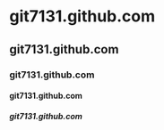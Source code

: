 
# git7131.github.com
## git7131.github.com
### git7131.github.com
#### git7131.github.com
##### git7131.github.com

